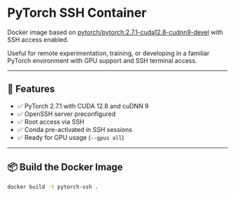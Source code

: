# PyTorch SSH Container

Docker image based on [pytorch/pytorch:2.7.1-cuda12.8-cudnn9-devel](https://hub.docker.com/r/pytorch/pytorch) with SSH access enabled.

Useful for remote experimentation, training, or developing in a familiar PyTorch environment with GPU support and SSH terminal access.

---

## 🚀 Features

- ✅ PyTorch 2.7.1 with CUDA 12.8 and cuDNN 9
- ✅ OpenSSH server preconfigured
- ✅ Root access via SSH
- ✅ Conda pre-activated in SSH sessions
- ✅ Ready for GPU usage (`--gpus all`)

---

## 📦 Build the Docker Image

```bash
docker build -t pytorch-ssh .

